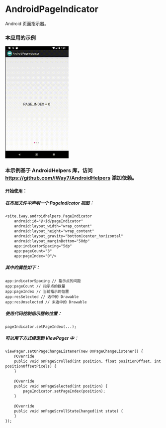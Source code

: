 # AndroidPageIndicator
Android 页面指示器。

### 本应用的示例

![image](https://github.com/iWay7/AndroidPageIndicator/blob/master/sample.gif)   

### 本示例基于 AndroidHelpers 库，访问 https://github.com/iWay7/AndroidHelpers 添加依赖。

#### 开始使用：
##### 在布局文件中声明一个 PageIndicator 视图：
```
<site.iway.androidhelpers.PageIndicator
    android:id="@+id/pageIndicator"
    android:layout_width="wrap_content"
    android:layout_height="wrap_content"
    android:layout_gravity="bottom|center_horizontal"
    android:layout_marginBottom="50dp"
    app:indicatorSpacing="5dp"
    app:pageCount="3"
    app:pageIndex="0"/>
```

##### 其中的属性如下：
```
app:indicatorSpacing // 指示点的间距
app:pageCount // 指示点的数量
app:pageIndex // 当前指示的位置
app:resSelected // 选中的 Drawable
app:resUnselected // 未选中的 Drawable
```

##### 使用代码控制指示器的位置：
```
pageIndicator.setPageIndex(...);
```

##### 可以用下方式绑定到 ViewPager 中：
```
viewPager.setOnPageChangeListener(new OnPageChangeListener() {
    @Override
    public void onPageScrolled(int position, float positionOffset, int positionOffsetPixels) {
    }
    
    @Override
    public void onPageSelected(int position) {
        pageIndicator.setPageIndex(position);
    }
    
    @Override
    public void onPageScrollStateChanged(int state) {
    }
});
```
